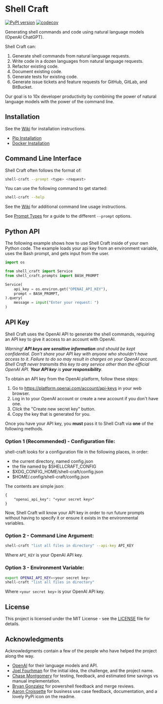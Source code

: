 # Shell Craft

[![PyPI version](https://img.shields.io/pypi/v/openai-shell-craft?color=green&label=PyPI)](https://pypi.org/project/openai-shell-craft/) [![codecov](https://codecov.io/gh/JohnnyIrvin/shell-craft/branch/trunk/graph/badge.svg?token=MKYZOJR8SQ)](https://codecov.io/gh/JohnnyIrvin/shell-craft)

Generating shell commands and code using natural language models (OpenAI ChatGPT). 

Shell Craft can:

1. Generate shell commands from natural language requests.
2. Write code in a dozen languages from natural language requests.
3. Refactor existing code.
4. Document existing code.
5. Generate tests for existing code.
6. Generate issue tickets and feature requests for GitHub, GitLab, and BitBucket.

Our goal is to 10x developer productivity by combining the power of natural language models with the power of the command line.

## Installation

See the [Wiki](https://github.com/JohnnyIrvin/shell-craft/wiki) for installation instructions.

* [Pip Installation](https://github.com/JohnnyIrvin/shell-craft/wiki/Install-via-Pip)
* [Docker Installation](https://github.com/JohnnyIrvin/shell-craft/wiki/Install-via-Docker)

## Command Line Interface

Shell Craft often follows the format of:

```bash
shell-craft --prompt <type> <request>
```

You can use the following command to get started:

```bash
shell-craft --help
```

See the [Wiki](https://github.com/JohnnyIrvin/shell-craft/wiki) for additional command line usage instructions.

See [Prompt Types](https://github.com/JohnnyIrvin/shell-craft/wiki/Different-Prompt-Options) for a guide to the different `--prompt` options.

## Python API

The following example shows how to use Shell Craft inside of your own Python code. The example loads your api key from an environment variable, uses the Bash prompt, and gets input from the user.

```python
import os

from shell_craft import Service
from shell_craft.prompts import BASH_PROMPT

Service(
    api_key = os.environ.get("OPENAI_API_KEY"),
    prompt = BASH_PROMPT,
).query(
    message = input("Enter your request: ")
)
```

## API Key

Shell Craft uses the OpenAI API to generate the shell commands, requiring an API key to give it access to an account with OpenAI.

_Warning! **API keys are sensitive information** and should be kept confidential. Don't share your API key with anyone who shouldn't have access to it. Failure to do so may result in charges on your OpenAI account. Shell Craft never transmits this key to any service other than the official OpenAI API. **Your API key** is **your responsibility**._

To obtain an API key from the OpenAI platform, follow these steps:

1. Go to https://platform.openai.com/account/api-keys in your web browser.
2. Log in to your OpenAI account or create a new account if you don't have one.
3. Click the "Create new secret key" button.
4. Copy the key that is generated for you.

Once you have your API key, you **must** pass it to Shell Craft via **one** of the following methods.

### Option 1 (Recommended) - Configuration file:

shell-craft looks for a configuration file in the following places, in order:
  - the current directory, named config.json
  - the file named by $SHELLCRAFT_CONFIG
  - $XDG_CONFIG_HOME/shell-craft/config.json
  - $HOME/.config/shell-craft/config.json

The contents are simple json:
```
{
    "openai_api_key": "<your secret key>"
}
```

Now, Shell Craft will know your API key in order to run future prompts without having to specify it or ensure it exists in the environmental variables.

### Option 2 - Command Line Argument:

```bash
shell-craft "list all files in directory" --api-key API_KEY
```

Where `API_KEY` is your OpenAI API key.

### Option 3 - Environment Variable:

```bash
export OPENAI_API_KEY=<your secret key>
shell-craft "list all files in directory"
```

Where `<your secret key>` is your OpenAI API key.

## License

This project is licensed under the MIT License - see the [LICENSE](LICENSE) file for details.

## Acknowledgments

Acknowledgments contain a few of the people who have helped the project along the way.

* [OpenAI](https://openai.com/) for their language models and API.
* [Joel Fourhman](https://github.com/joelfourhman) for the initial idea, the challenge, and the project name.
* [Chase Montgomery](https://github.com/BLuFeNiX) for testing, feedback, and estimated time savings vs manual implementation.
* [Bryan Gonzalez](https://www.linkedin.com/in/bryan-gonzalez-2b86ba67/) for powershell feedback and merge reviews.
* [Aaron Croissette](https://www.linkedin.com/in/acrois/) for business use case feedback, documentation, and a lovely PyPi icon on the readme.
